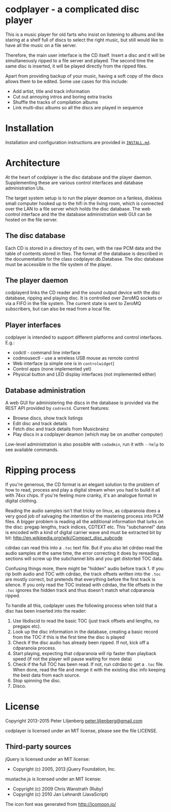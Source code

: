 codplayer - a complicated disc player
=====================================

This is a music player for old farts who insist on listening to albums
and like staring at a shelf full of discs to select the right music,
but still would like to have all the music on a file server.

Therefore, the main user interface is the CD itself.  Insert a disc
and it will be simultaneously ripped to a file server and played.  The
second time the same disc is inserted, it will be played directly from
the ripped files.

Apart from providing backup of your music, having a soft copy of the
discs allows them to be edited.  Some use cases for this include:

* Add artist, title and track information
* Cut out annoying intros and boring extra tracks
* Shuffle the tracks of compilation albums
* Link multi-disc albums so all the discs are played in sequence


Installation
============

Installation and configuration instructions are provided in
[`INSTALL.md`](https://github.com/petli/codplayer/blob/master/INSTALL.md).


Architecture
============

At the heart of codplayer is the disc database and the player daemon.
Supplementing these are various control interfaces and database
administration UIs.

The target system setup is to run the player deamon on a fanless,
diskless small computer hooked up to the hifi in the living room,
which is connected over the LAN to a file server which holds the disc
database.  The web control interface and the the database
administration web GUI can be hosted on the file server.


The disc database
-----------------

Each CD is stored in a directory of its own, with the raw PCM data and
the table of contents stored in files.  The format of the database is
described in the documentation for the class codplayer.db.Database.
The disc database must be accessible in the file system of the player.


The player daemon
-----------------

codplayerd links the CD reader and the sound output device with the
disc database, ripping and playing disc.  It is controlled over ZeroMQ
sockets or via a FIFO in the file system.  The current state is sent
to ZeroMQ subscribers, but can also be read from a local file.


Player interfaces
-----------------

codplayer is intended to support different platforms and control
interfaces.  E.g.:

* codctl - command line interface
* codmousectl - use a wireless USB mouse as remote control
* Web interface (a simple one is in `controlwidget`)
* Control apps (none implemented yet)
* Physical button and LED display interfaces (not implemented either)


Database administration
-----------------------

A web GUI for administering the discs in the database is provided via
the REST API provided by `codrestd`.  Current features:

* Browse discs, show track listings
* Edit disc and track details
* Fetch disc and track details from Musicbrainz
* Play discs in a codplayer deamon (which may be on another computer)

Low-level administration is also possible with `codadmin`, run it with
`--help` to see available commands.


Ripping process
===============

If you're generous, the CD format is an elegant solution to the
problem of how to read, process and play a digital stream when you had
to build it all with 74xx chips.  If you're feeling more cranky, it's
an analogue format in digital clothing.

Reading the audio samples isn't that tricky on linux, as cdparanoia
does a very good job of salvaging the intention of the mastering
process into PCM files.  A bigger problem is reading all the
additional information that lurks on the disc: pregap lengths, track
indices, CDTEXT etc.  This "subchannel" data is encoded with a kind of
digital carrier wave and must be extracted bit by bit:
http://en.wikipedia.org/wiki/Compact_disc_subcode

cdrdao can read this into a `.toc` text file.  But if you also let
cdrdao read the audio samples at the same time, the error correcting
it does by rereading sections will screw up the subchannel bits and
you get distorted TOC data.

Confusing things more, there might be "hidden" audio before track 1.
If you rip both audio and TOC with cdrdao, the track offsets written
into the `.toc` are mostly correct, but pretends that everything
before the first track is silence.  If you only read the TOC instead
with cdrdao, the file offsets in the `.toc` ignores the hidden track
and thus doesn't match what cdparanoia ripped.

To handle all this, codplayer uses the following process when told
that a disc has been inserted into the reader:

1. Use libdiscid to read the basic TOC (just track offsets and
   lengths, no pregaps etc).
2. Look up the disc information in the database, creating a basic
   record from the TOC if this is the first time the disc is played
3. Check if the disc audio has already been ripped.  If not, kick off
   a cdparanoia process.
4. Start playing, expecting that cdparanoia will rip faster than
   playback speed (if not the player will pause waiting for more data)
5. Check if the full TOC has been read.  If not, run cdrdao to get a
   `.toc` file.  When done, read the file and merge it with the
   existing disc info keeping the best data from each source.
6. Stop spinning the disc.
7. Disco.


License
=======

Copyright 2013-2015 Peter Liljenberg <peter.liljenberg@gmail.com>

codplayer is licensed under an MIT license, please see the file
LICENSE.


Third-party sources
------------------

jQuery is licensed under an MIT license:
* Copyright (c) 2005, 2013 jQuery Foundation, Inc.

mustache.js is licensed under an MIT license:
* Copyright (c) 2009 Chris Wanstrath (Ruby)
* Copyright (c) 2010 Jan Lehnardt (JavaScript)

The icon font was generated from http://icomoon.io/


